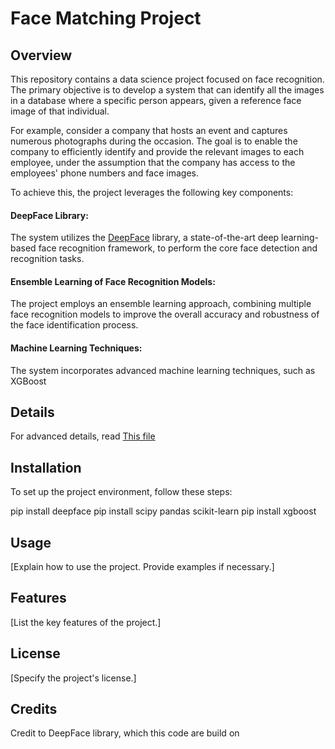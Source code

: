 # Face Matching Project

## Overview
This repository contains a data science project focused on face recognition. The primary objective is to develop a system that can identify all the images in a database where a specific person appears, given a reference face image of that individual.

For example, consider a company that hosts an event and captures numerous photographs during the occasion. The goal is to enable the company to efficiently identify and provide the relevant images to each employee, under the assumption that the company has access to the employees' phone numbers and face images.

To achieve this, the project leverages the following key components:

#### DeepFace Library:
The system utilizes the [DeepFace](https://github.com/serengil/deepface)
 library, a state-of-the-art deep learning-based face recognition framework, to perform the core face detection and recognition tasks.

#### Ensemble Learning of Face Recognition Models: 
The project employs an ensemble learning approach, combining multiple face recognition models to improve the overall accuracy and robustness of the face identification process.

#### Machine Learning Techniques:
The system incorporates advanced machine learning techniques, such as XGBoost

## Details
For advanced details, read [This file](Face_Matching_Project.pdf)

## Installation
To set up the project environment, follow these steps:

pip install deepface
pip install scipy pandas scikit-learn
pip install xgboost

## Usage
[Explain how to use the project. Provide examples if necessary.]

## Features
[List the key features of the project.]

## License
[Specify the project's license.]

## Credits
Credit to DeepFace library, which this code are build on 
